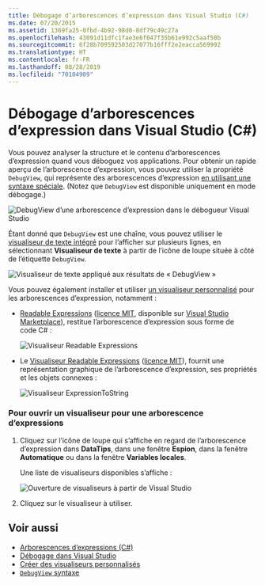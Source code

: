 ```yaml
---
title: Débogage d’arborescences d’expression dans Visual Studio (C#)
ms.date: 07/20/2015
ms.assetid: 1369fa25-0fbd-4b92-98d0-8df79c49c27a
ms.openlocfilehash: 43091d11dfc1fae3e6f047f35b61e992c5aaf50b
ms.sourcegitcommit: 6f28b709592503d27077b16fff2e2eacca569992
ms.translationtype: HT
ms.contentlocale: fr-FR
ms.lasthandoff: 08/28/2019
ms.locfileid: "70104909"
---
```

# <a name="debugging-expression-trees-in-visual-studio-c"></a>Débogage d’arborescences d’expression dans Visual Studio (C#)
Vous pouvez analyser la structure et le contenu d’arborescences d’expression quand vous déboguez vos applications. Pour obtenir un rapide aperçu de l’arborescence d’expression, vous pouvez utiliser la propriété `DebugView`, qui représente des arborescences d’expression [en utilisant une syntaxe spéciale](debugview-syntax.md). (Notez que `DebugView` est disponible uniquement en mode débogage.)  

![DebugView d’une arborescence d’expression dans le débogueur Visual Studio](media/debugging-expression-trees-in-visual-studio/debugview.png)

Étant donné que `DebugView` est une chaîne, vous pouvez utiliser le [visualiseur de texte intégré](https://docs.microsoft.com/visualstudio/debugger/view-strings-visualizer#open-a-string-visualizer) pour l’afficher sur plusieurs lignes, en sélectionnant **Visualiseur de texte** à partir de l’icône de loupe située à côté de l’étiquette `DebugView`.

 ![Visualiseur de texte appliqué aux résultats de « DebugView »](media/debugging-expression-trees-in-visual-studio/string_visualizer.png)

Vous pouvez également installer et utiliser [un visualiseur personnalisé](https://docs.microsoft.com/visualstudio/debugger/create-custom-visualizers-of-data) pour les arborescences d’expression, notamment :

- [Readable Expressions](https://github.com/agileobjects/ReadableExpressions) ([licence MIT](https://github.com/agileobjects/ReadableExpressions/blob/master/LICENSE.md), disponible sur [Visual Studio Marketplace](https://marketplace.visualstudio.com/items?itemName=vs-publisher-1232914.ReadableExpressionsVisualizers)), restitue l’arborescence d’expression sous forme de code C# :

  ![Visualiseur Readable Expressions](media/debugging-expression-trees-in-visual-studio/readable_expressions_visualizer.png)

- Le [Visualiseur Readable Expressions](https://github.com/zspitz/ExpressionToString#visual-studio-debugger-visualizer-for-expression-trees) ([licence MIT](https://github.com/zspitz/ExpressionToString/blob/master/LICENSE)), fournit une représentation graphique de l’arborescence d’expression, ses propriétés et les objets connexes :

  ![Visualiseur ExpressionToString](media/debugging-expression-trees-in-visual-studio/expression_to_string_visualizer.png)

### <a name="to-open-a-visualizer-for-an-expression-tree"></a>Pour ouvrir un visualiseur pour une arborescence d’expressions  
  
1. Cliquez sur l’icône de loupe qui s’affiche en regard de l’arborescence d’expression dans **DataTips**, dans une fenêtre **Espion**, dans la fenêtre **Automatique** ou dans la fenêtre **Variables locales**.  
  
     Une liste de visualiseurs disponibles s’affiche : 

      ![Ouverture de visualiseurs à partir de Visual Studio](media/debugging-expression-trees-in-visual-studio/expression_tree_visualizers.png)

2. Cliquez sur le visualiseur à utiliser.  
  
## <a name="see-also"></a>Voir aussi

- [Arborescences d’expressions (C#)](./index.md)
- [Débogage dans Visual Studio](/visualstudio/debugger/debugging-in-visual-studio)
- [Créer des visualiseurs personnalisés](/visualstudio/debugger/create-custom-visualizers-of-data)
- [`DebugView` syntaxe](debugview-syntax.md)
